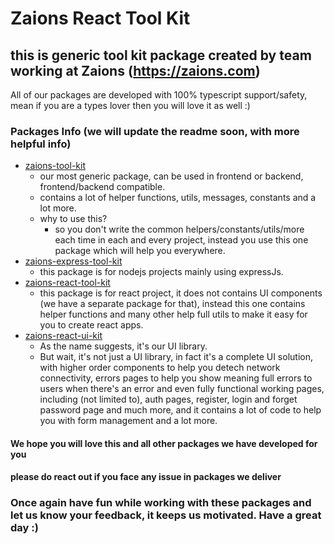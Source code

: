 # Zaions React Tool Kit

## this is generic tool kit package created by team working at Zaions (<https://zaions.com>)

All of our packages are developed with 100% typescript support/safety, mean if you are a types lover then you will love it as well :)

### Packages Info (we will update the readme soon, with more helpful info)

- [zaions-tool-kit](https://www.npmjs.com/package/zaions-tool-kit?activeTab=readme)
  - our most generic package, can be used in frontend or backend, frontend/backend compatible.
  - contains a lot of helper functions, utils, messages, constants and a lot more.
  - why to use this?
    - so you don't write the common helpers/constants/utils/more each time in each and every project, instead you use this one package which will help you everywhere.
- [zaions-express-tool-kit](https://www.npmjs.com/package/zaions-express-tool-kit?activeTab=readme)
  - this package is for nodejs projects mainly using expressJs.
- [zaions-react-tool-kit](https://www.npmjs.com/package/zaions-react-tool-kit?activeTab=readme)
  - this package is for react project, it does not contains UI components (we have a separate package for that), instead this one contains helper functions and many other help full utils to make it easy for you to create react apps.
- [zaions-react-ui-kit](https://www.npmjs.com/package/zaions-react-ui-kit?activeTab=readme)
  - As the name suggests, it's our UI library.
  - But wait, it's not just a UI library, in fact it's a complete UI solution, with higher order components to help you detech network connectivity, errors pages to help you show meaning full errors to users when there's an error and even fully functional working pages, including (not limited to), auth pages, register, login and forget password page and much more, and it contains a lot of code to help you with form management and a lot more.

#### We hope you will love this and all other packages we have developed for you

#### please do react out if you face any issue in packages we deliver

### Once again have fun while working with these packages and let us know your feedback, it keeps us motivated. Have a great day :)
